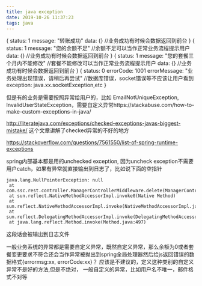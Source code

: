 ```yaml
---
title: java exception
date: 2019-10-26 11:37:23
tags: java
---
```


{
status: 1
message: "转账成功"
data: {} //业务成功有时候会数据返回到前台
}
{
status: 1
message: "您的余额不足" //余额不足可以当作正常业务流程提示用户
data: {} //业务成功有时候会数据返回到前台
}
{
status: 1
message: "您的套餐三个月内不能修改" //套餐不能修改可以当作正常业务流程提示用户
data: {} //业务成功有时候会数据返回到前台
}
{
status: 0
errorCode: 1001
errorMessage: "业务处理出现错误，请稍后再尝试" //数据库错误，socket错误等不应该让用户看到
exception: java.xx.socketException,etc
}


但是有的业务是需要按照异常给用户的，比如 EmailNotUniqueException, InvalidUserStateException，需要自定义异常https://stackabuse.com/how-to-make-custom-exceptions-in-java/


http://literatejava.com/exceptions/checked-exceptions-javas-biggest-mistake/
这个文章讲解了checked异常的不好的地方


https://stackoverflow.com/questions/7561550/list-of-spring-runtime-exceptions

spring内部基本都是用的unchecked exception, 因为uncheck exception不需要用户catch，如果有异常就直接输出到日志了，比如说下面的空指针
```
java.lang.NullPointerException: null
 at com.ssc.rest.controller.ManagerControllerMiddleware.delete(ManagerControllerMiddleware.java:61)
 at sun.reflect.NativeMethodAccessorImpl.invoke0(Native Method)
 at sun.reflect.NativeMethodAccessorImpl.invoke(NativeMethodAccessorImpl.java:62)
 at sun.reflect.DelegatingMethodAccessorImpl.invoke(DelegatingMethodAccessorImpl.java:43)
 at java.lang.reflect.Method.invoke(Method.java:497)
```
这段话会被输出到日志文件 


一般业务系统的异常都是需要自定义异常，既然自定义异常，那么余额为0或者套餐变更要求不符合还会当作异常被抛出到spring全局处理器然后给js返回错误的数据格式{errormsg:xx, errorCode:xx}？
应该是不建议的，定义这种类别的自定义异常不是好的方法,但是不绝对，
一般自定义的异常，比如用户名不唯一，邮件格式不对等
